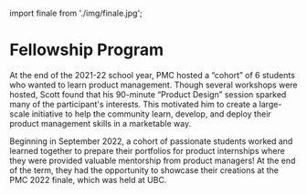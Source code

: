 import finale from './img/finale.jpg';

# Fellowship Program

At the end of the 2021-22 school year, PMC hosted a “cohort” of 6 students who wanted to learn product management. Though several workshops were hosted, Scott found that his 90-minute “Product Design” session sparked many of the participant's interests. This motivated him to create a large-scale initiative to help the community learn, develop, and deploy their product management skills in a marketable way.

Beginning in September 2022, a cohort of passionate students worked and learned together to prepare their portfolios for product internships where they were provided valuable mentorship from product managers! At the end of the term, they had the opportunity to showcase their creations at the PMC 2022 finale, which was held at UBC.

